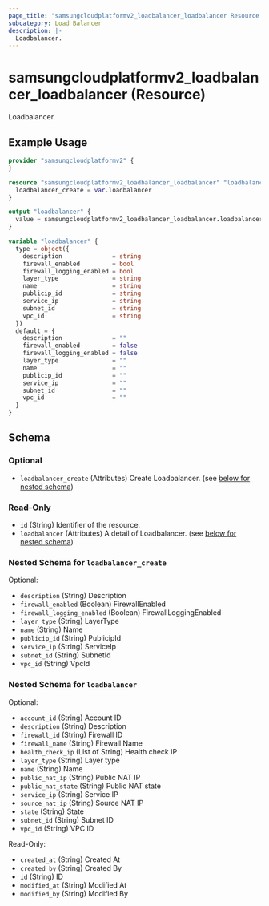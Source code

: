 ```yaml
---
page_title: "samsungcloudplatformv2_loadbalancer_loadbalancer Resource - samsungcloudplatformv2"
subcategory: Load Balancer
description: |-
  Loadbalancer.
---
```


# samsungcloudplatformv2_loadbalancer_loadbalancer (Resource)

Loadbalancer.

## Example Usage

```terraform
provider "samsungcloudplatformv2" {
}

resource "samsungcloudplatformv2_loadbalancer_loadbalancer" "loadbalancer" {
  loadbalancer_create = var.loadbalancer
}

output "loadbalancer" {
  value = samsungcloudplatformv2_loadbalancer_loadbalancer.loadbalancer
}

variable "loadbalancer" {
  type = object({
    description              = string
    firewall_enabled         = bool
    firewall_logging_enabled = bool
    layer_type               = string
    name                     = string
    publicip_id              = string
    service_ip               = string
    subnet_id                = string
    vpc_id                   = string
  })
  default = {
    description              = ""
    firewall_enabled         = false
    firewall_logging_enabled = false
    layer_type               = ""
    name                     = ""
    publicip_id              = ""
    service_ip               = ""
    subnet_id                = ""
    vpc_id                   = ""
  }
}
```

<!-- schema generated by tfplugindocs -->
## Schema

### Optional

- `loadbalancer_create` (Attributes) Create Loadbalancer. (see [below for nested schema](#nestedatt--loadbalancer_create))

### Read-Only

- `id` (String) Identifier of the resource.
- `loadbalancer` (Attributes) A detail of Loadbalancer. (see [below for nested schema](#nestedatt--loadbalancer))

<a id="nestedatt--loadbalancer_create"></a>
### Nested Schema for `loadbalancer_create`

Optional:

- `description` (String) Description
- `firewall_enabled` (Boolean) FirewallEnabled
- `firewall_logging_enabled` (Boolean) FirewallLoggingEnabled
- `layer_type` (String) LayerType
- `name` (String) Name
- `publicip_id` (String) PublicipId
- `service_ip` (String) ServiceIp
- `subnet_id` (String) SubnetId
- `vpc_id` (String) VpcId


<a id="nestedatt--loadbalancer"></a>
### Nested Schema for `loadbalancer`

Optional:

- `account_id` (String) Account ID
- `description` (String) Description
- `firewall_id` (String) Firewall ID
- `firewall_name` (String) Firewall Name
- `health_check_ip` (List of String) Health check IP
- `layer_type` (String) Layer type
- `name` (String) Name
- `public_nat_ip` (String) Public NAT IP
- `public_nat_state` (String) Public NAT state
- `service_ip` (String) Service IP
- `source_nat_ip` (String) Source NAT IP
- `state` (String) State
- `subnet_id` (String) Subnet ID
- `vpc_id` (String) VPC ID

Read-Only:

- `created_at` (String) Created At
- `created_by` (String) Created By
- `id` (String) ID
- `modified_at` (String) Modified At
- `modified_by` (String) Modified By